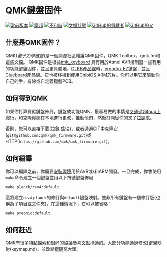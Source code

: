 # QMK鍵盤固件

[![當前版本](https://img.shields.io/github/tag/qmk/qmk_firmware.svg)](https://github.com/qmk/qmk_firmware/tags)
[![築邦](https://travis-ci.org/qmk/qmk_firmware.svg?branch=master)](https://travis-ci.org/qmk/qmk_firmware)
[![不和諧](https://img.shields.io/discord/440868230475677696.svg)](https://discord.gg/Uq7gcHh)
[![文檔狀態](https://img.shields.io/badge/docs-ready-orange.svg)](https://docs.qmk.fm)
[![GitHub的貢獻者](https://img.shields.io/github/contributors/qmk/qmk_firmware.svg)](https://github.com/qmk/qmk_firmware/pulse/monthly)
[![GitHub的叉](https://img.shields.io/github/forks/qmk/qmk_firmware.svg?style=social&label=Fork)](https://github.com/qmk/qmk_firmware/)

## 什麼是QMK固件？

QMK(*量子力學鍵盤*)是一個開源社區維護QMK固件，QMK Toolbox，qmk.fm和這些文檔。 QMK固件是根據[tmk\_keyboard](http://github.com/tmk/tmk_keyboard) 具有用於Atmel AVR控制器一些有用的功能鍵盤固件，並且更具體地，[OLKB產品線](https://olkb.com)時，[ergodox EZ](http://www.ergodox-ez.com)鍵盤，並且[Clueboard產品線](http://clueboard.co/)。它也被移植到使用ChibiOS ARM芯片。你可以用它來驅動你自己的手，有線或自定義鍵盤PCB。

## 如何得到QMK

如果你打算貢獻鍵盤佈局，鍵盤或功能QMK，最容易做的事情是[叉通過Github上爬行](https://github.com/qmk/qmk_firmware#fork-destination-box)，和克隆你爬在本地進行更改，推動他們，然後打開從你的叉子[拉請求](https://github.com/qmk/qmk_firmware/pulls)。

否則，您可以直接下載([拉鍊](https://github.com/qmk/qmk_firmware/zipball/master) [焦油](https://github.com/qmk/qmk_firmware/tarball/master))，或者通過GIT中克隆它(`git@github.com:qmk/qmk_firmware.git`)或HTTP(`https://github.com/qmk/qmk_firmware.git`)。

## 如何編譯

你可以編譯之前，你需要[安裝環境](getting_started_build_tools.md)用於AVR或/和ARM開發。一旦完成，你會使用`make`命令建立一個鍵盤並用以下符號鍵盤佈局

    make planck/rev4:default

這將建立`rev4` `planck`的修訂與`default`鍵盤映射。並非所有鍵盤有一個修訂版(也稱為子項目或文件夾)，在這種情況下，它可以被省略：

    make preonic:default

## 如何赶近

QMK有很多[特點](features.md)探索和很好的協議[參考文獻](http://docs.qmk.fm)挖通的。大部分功能通過修改[鍵盤映射(keymap.md)，並改變[鍵碼](keycodes.md)冤大頭。
